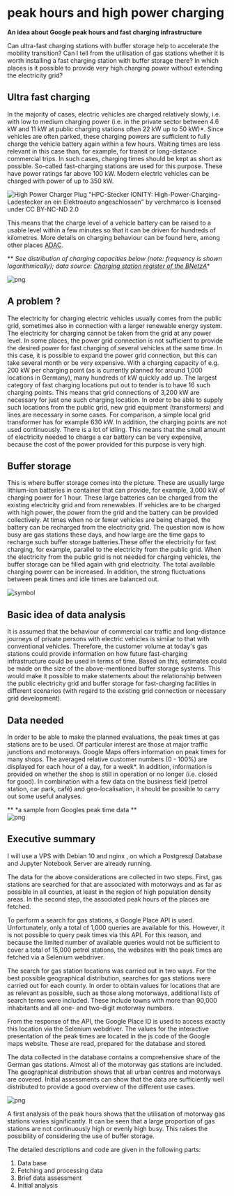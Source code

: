 # peak hours and high power charging
**An idea about Google peak hours and fast charging infrastructure** 

Can ultra-fast charging stations with buffer storage help to accelerate the mobility transition? Can I tell from the utilisation of gas stations whether it is worth installing a fast charging station with buffer storage there? In which places is it possible to provide very high charging power without extending the electricity grid? 

## Ultra fast charging

In the majority of cases, electric vehicles are charged relatively slowly, i.e. with low to medium charging power (i.e. in the private sector between 4.6 kW and 11 kW at public charging stations often 22 kW up to 50 kW)*. Since vehicles are often parked, these charging powers are sufficient to fully charge the vehicle battery again within a few hours. Waiting times are less relevant in this case than, for example, for transit or long-distance commercial trips. In such cases, charging times should be kept as short as possible. So-called fast-charging stations are used for this purpose. These have power ratings far above 100 kW. Modern electric vehicles can be charged with power of up to 350 kW. 

![High Power Charger Plug](https://github.com/cbrennig/peak-hours-and-high-power-charging/raw/main/images/hpc_stecker_M.Verch.jpg)
"HPC-Stecker IONITY: High-Power-Charging-Ladestecker an ein Elektroauto angeschlossen" by verchmarco is licensed under CC BY-NC-ND 2.0 

This means that the charge level of a vehicle battery can be raised to a usable level within a few minutes so that it can be driven for hundreds of kilometres. More details on charging behaviour can be found here, among other places [ADAC](https://www.adac.de/rund-ums-fahrzeug/tests/elektromobilitaet/schnellladen-langstrecke-ladekurven/).

** *See distribution of charging capacities below (note: frequency is shown logarithmically); data source: [Charging station register of the BNetzA](https://www.bundesnetzagentur.de/DE/Sachgebiete/ElektrizitaetundGas/Unternehmen_Institutionen/E-Mobilitaet/start.html;jsessionid=ED8DDDE3D89698EE5FE719B615BFE25E)**


![png](https://github.com/cbrennig/peak-hours-and-high-power-charging/raw/main/images/output_2_1.png)
    


## A problem ?
The electricity for charging electric vehicles usually comes from the public grid, sometimes also in connection with a larger renewable energy system. The electricity for charging cannot be taken from the grid at any power level. In some places, the power grid connection is not sufficient to provide the desired power for fast charging of several vehicles at the same time. In this case, it is possible to expand the power grid connection, but this can take several month or be very expensive. 
With a charging capacity of e.g. 200 kW per charging point (as is currently planned for around 1,000 locations in Germany), many hundreds of kW quickly add up. The largest category of fast charging locations put out to tender is to have 16 such charging points. This means that grid connections of 3,200 kW are necessary for just one such charging location. In order to be able to supply such locations from the public grid, new grid equipment (transformers) and lines are necessary in some cases. For comparison, a simple local grid transformer has for example 630 kW. In addition, the charging points are not used continuously. There is a lot of idling. This means that the small amount of electricity needed to charge a car battery can be very expensive, because the cost of the power provided for this purpose is very high.

## Buffer storage
This is where buffer storage comes into the picture. These are usually large lithium-ion batteries in container that can provide, for example, 3,000 kW of charging power for 1 hour. These large batteries can be charged from the existing electricity grid and from renewables. If vehicles are to be charged with high power, the power from the grid and the battery can be provided collectively. At times when no or fewer vehicles are being charged, the battery can be recharged from the electricity grid.
The question now is how busy are gas stations these days, and how large are the time gaps to recharge such buffer storage batteries.These offer the electricity for fast charging, for example, parallel to the electricity from the public grid. When the electricity from the public grid is not needed for charging vehicles, the buffer storage can be filled again with grid electricity. The total available charging power can be increased. In addition, the strong fluctuations between peak times and idle times are balanced out.


![symbol](https://github.com/cbrennig/peak-hours-and-high-power-charging/raw/main/images/battery_icon.png)


## Basic idea of data analysis
It is assumed that the behaviour of commercial car traffic and long-distance journeys of private persons with electric vehicles is similar to that with conventional vehicles. Therefore, the customer volume at today's gas stations could provide information on how future fast-charging infrastructure could be used in terms of time. 
Based on this, estimates could be made on the size of the above-mentioned buffer storage systems. This would make it possible to make statements about the relationship between the public electricity grid and buffer storage for fast-charging facilities in different scenarios (with regard to the existing grid connection or necessary grid development).


## Data needed
In order to be able to make the planned evaluations, the peak times at gas stations are to be used. Of particular interest are those at major traffic junctions and motorways. Google Maps offers information on peak times for many shops. The averaged relative customer numbers (0 - 100%) are displayed for each hour of a day, for a week*. In addition, information is provided on whether the shop is still in operation or no longer (i.e. closed for good). In combination with a few data on the business field (petrol station, car park, café) and geo-localisation, it should be possible to carry out some useful analyses. 

** *a sample from Googles peak time data **    
![png](https://github.com/cbrennig/peak-hours-and-high-power-charging/raw/main/images/output_5_1.png)
    


##  Executive summary

I will use a VPS with Debian 10 and nginx , on which a Postgresql Database and Jupyter Notebook Server are already running.

The data for the above considerations are collected in two steps. First, gas stations are searched for that are associated with motorways and as far as possible in all counties, at least in the region of high population density areas. In the second step, the associated peak hours of the places are fetched. 

To perform a search for gas stations, a Google Place API is used. Unfortunately, only a total of 1,000 queries are available for this. However, it is not possible to query peak times via this API. For this reason, and because the limited number of available queries would not be sufficient to cover a total of 15,000 petrol stations, the websites with the peak times are fetched via a Selenium webdriver. 

The search for gas station locations was carried out in two ways. For the best possible geographical distribution, searches for gas stations were carried out for each county. In order to obtain values for locations that are as relevant as possible, such as those along motorways, additional lists of search terms were included. These include towns with more than 90,000 inhabitants and all one- and two-digit motorway numbers.

From the response of the API, the Google Place ID is used to access exactly this location via the Selenium webdriver. The values for the interactive presentation of the peak times are located in the js code of the Google maps website. These are read, prepared for the database and stored. 

The data collected in the database contains a comprehensive share of the German gas stations. Almost all of the motorway gas stations are included. The geographical distribution shows that all urban centres and motorways are covered. Initial assessments can show that the data are sufficiently well distributed to provide a good overview of the different use cases.

![png](https://github.com/cbrennig/peak-hours-and-high-power-charging/raw/main/images/output_37_0.png)

A first analysis of the peak hours shows that the utilisation of motorway gas stations varies significantly. It can be seen that a large proportion of gas stations are not continuously high or evenly high busy. This raises the possibility of considering the use of buffer storage.

The detailed descriptions and code are given in the following parts:
1. Data base
2. Fetching and processing data
3. Brief data assessment
4. Initial analysis
